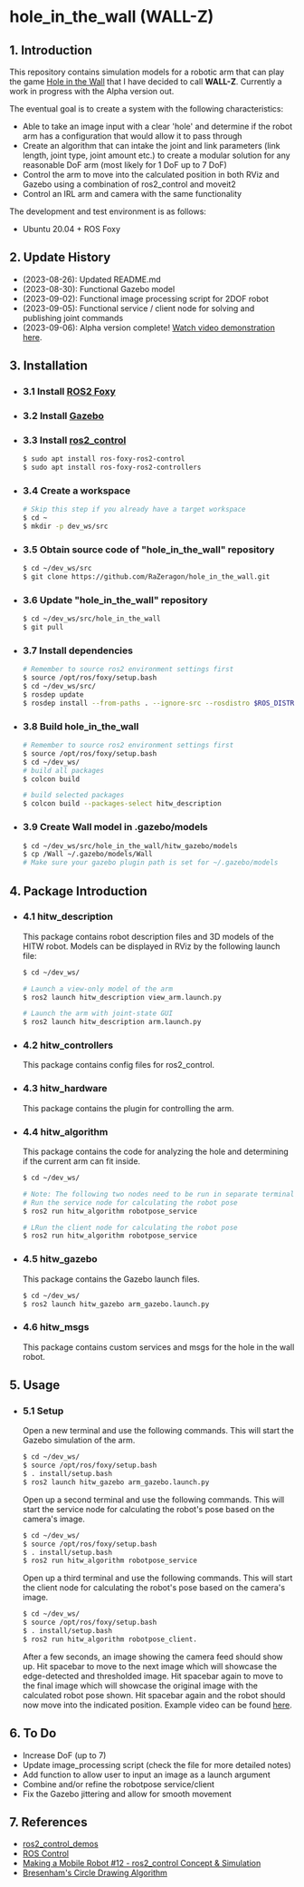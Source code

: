# hole_in_the_wall (WALL-Z)

## 1. Introduction

This repository contains simulation models for a robotic arm that can play the game [Hole in the Wall](https://en.wikipedia.org/wiki/Hole_in_the_Wall_(American_game_show)) that I have decided to call **WALL-Z**. Currently a work in progress with the Alpha version out.

The eventual goal is to create a system with the following characteristics:
- Able to take an image input with a clear 'hole' and determine if the robot arm has a configuration that would allow it to pass through
- Create an algorithm that can intake the joint and link parameters (link length, joint type, joint amount etc.) to create a modular solution for any reasonable DoF arm (most likely for 1 DoF up to 7 DoF)
- Control the arm to move into the calculated position in both RViz and Gazebo using a combination of ros2_control and moveit2
- Control an IRL arm and camera with the same functionality

The development and test environment is as follows:
- Ubuntu 20.04 + ROS Foxy

## 2. Update History
- (2023-08-26): Updated README.md
- (2023-08-30): Functional Gazebo model
- (2023-09-02): Functional image processing script for 2DOF robot
- (2023-09-05): Functional service / client node for solving and publishing joint commands
- (2023-09-06): Alpha version complete! [Watch video demonstration here](https://youtu.be/OODFsPO2H0o).

## 3. Installation
- ### 3.1 Install [ROS2 Foxy](https://docs.ros.org/en/ros2_documentation/foxy/Installation.html) 

- ### 3.2 Install [Gazebo](https://classic.gazebosim.org/tutorials?tut=install_ubuntu)  

- ### 3.3 Install [ros2_control](https://control.ros.org/master/index.html)  
    ```bash
    $ sudo apt install ros-foxy-ros2-control
    $ sudo apt install ros-foxy-ros2-controllers
    ```

- ### 3.4 Create a workspace
    ```bash
    # Skip this step if you already have a target workspace
    $ cd ~
    $ mkdir -p dev_ws/src
    ```

- ### 3.5 Obtain source code of "hole_in_the_wall" repository
    ```bash
    $ cd ~/dev_ws/src
    $ git clone https://github.com/RaZeragon/hole_in_the_wall.git
    ```

- ### 3.6 Update "hole_in_the_wall" repository 
    ```bash
    $ cd ~/dev_ws/src/hole_in_the_wall
    $ git pull
    ```

- ### 3.7 Install dependencies
    ```bash
    # Remember to source ros2 environment settings first
    $ source /opt/ros/foxy/setup.bash
    $ cd ~/dev_ws/src/
    $ rosdep update
    $ rosdep install --from-paths . --ignore-src --rosdistro $ROS_DISTRO -y
    ```

- ### 3.8 Build hole_in_the_wall
    ```bash
    # Remember to source ros2 environment settings first
    $ source /opt/ros/foxy/setup.bash
    $ cd ~/dev_ws/
    # build all packages
    $ colcon build
    
    # build selected packages
    $ colcon build --packages-select hitw_description
    ```

- ### 3.9 Create Wall model in .gazebo/models
    ```bash
    $ cd ~/dev_ws/src/hole_in_the_wall/hitw_gazebo/models
    $ cp /Wall ~/.gazebo/models/Wall
    # Make sure your gazebo plugin path is set for ~/.gazebo/models
    ```

## 4. Package Introduction
- ### 4.1 hitw_description
    This package contains robot description files and 3D models of the HITW robot. Models can be displayed in RViz by the following launch file:
    ```bash
    $ cd ~/dev_ws/
    
    # Launch a view-only model of the arm
    $ ros2 launch hitw_description view_arm.launch.py

    # Launch the arm with joint-state GUI
    $ ros2 launch hitw_description arm.launch.py
    ```

- ### 4.2 hitw_controllers 
    This package contains config files for ros2_control.

- ### 4.3 hitw_hardware
    This package contains the plugin for controlling the arm.

- ### 4.4 hitw_algorithm
    This package contains the code for analyzing the hole and determining if the current arm can fit inside. 
    ```bash
    $ cd ~/dev_ws/
    
    # Note: The following two nodes need to be run in separate terminals to function properly
    # Run the service node for calculating the robot pose
    $ ros2 run hitw_algorithm robotpose_service

    # LRun the client node for calculating the robot pose
    $ ros2 run hitw_algorithm robotpose_service
    ```

- ### 4.5 hitw_gazebo
    This package contains the Gazebo launch files.
    ```bash
    $ cd ~/dev_ws/
    $ ros2 launch hitw_gazebo arm_gazebo.launch.py
    ```
- ### 4.6 hitw_msgs
    This package contains custom services and msgs for the hole in the wall robot.

## 5. Usage
- ### 5.1 Setup
    Open a new terminal and use the following commands. This will start the Gazebo simulation of the arm.
    ```bash
    $ cd ~/dev_ws/
    $ source /opt/ros/foxy/setup.bash
    $ . install/setup.bash
    $ ros2 launch hitw_gazebo arm_gazebo.launch.py
    ```

    Open up a second terminal and use the following commands. This will start the service node for calculating the robot's pose based on the camera's image.
    ```bash
    $ cd ~/dev_ws/
    $ source /opt/ros/foxy/setup.bash
    $ . install/setup.bash
    $ ros2 run hitw_algorithm robotpose_service
    ```

    Open up a third terminal and use the following commands. This will start the client node for calculating the robot's pose based on the camera's image.
    ```bash
    $ cd ~/dev_ws/
    $ source /opt/ros/foxy/setup.bash
    $ . install/setup.bash
    $ ros2 run hitw_algorithm robotpose_client.
    ```

    After a few seconds, an image showing the camera feed should show up. Hit spacebar to move to the next image which will showcase the edge-detected and thresholded image. Hit spacebar again to move to the final image which will showcase the original image with the calculated robot pose shown. Hit spacebar again and the robot should now move into the indicated position. Example video can be found [here](https://youtu.be/OODFsPO2H0o).

## 6. To Do
- Increase DoF (up to 7)
- Update image_processing script (check the file for more detailed notes)
- Add function to allow user to input an image as a launch argument
- Combine and/or refine the robotpose service/client
- Fix the Gazebo jittering and allow for smooth movement

## 7. References
- [ros2_control_demos](https://github.com/ros-controls/ros2_control_demos/tree/foxy)
- [ROS Control](https://www.rosroboticslearning.com/ros-control)
- [Making a Mobile Robot #12 - ros2_control Concept & Simulation](https://articulatedrobotics.xyz/mobile-robot-12-ros2-control/)
- [Bresenham's Circle Drawing Algorithm](https://www.geeksforgeeks.org/bresenhams-circle-drawing-algorithm/)
